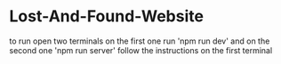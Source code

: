 # Lost-And-Found-Website

to run open two terminals
on the first one run 'npm run dev'
and on the second one 'npm run server'
follow the instructions on the first terminal